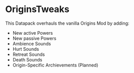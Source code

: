 # OriginsTweaks
This Datapack overhauls the vanilla Origins Mod by adding:
+ New active Powers
+ New passive Powers
+ Ambience Sounds
+ Hurt Sounds
+ Retreat Sounds
+ Death Sounds
+ Origin-Specific Archievements (Planned)

